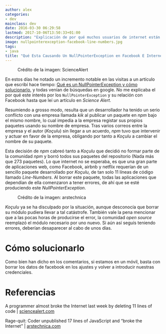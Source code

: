 ```yaml
---
author: alex
categories:
- dev
mainclass: dev
date: 2016-03-30 06:29:58
lastmod: 2017-10-06T13:50:33+01:00
description: "Explicación de por qué muchos usuarios de internet están obteniendo un error nullpointerexception, en facebook entre otras aplicaciones"
image: nullpointerexception-facebook-line-numbers.jpg
tags:
- java
title: "Qué Esta Causando Un NullPointerException en Facebook E Internet y cómo solucionarlo"
---
```


<figure>
    <a href="/img/nullpointerexception-facebook-line-numbers.jpg">
    <amp-img sizes="(min-width: 1024px) 1024px, 100vw" on="tap:lightbox1" role="button" tabindex="0" layout="responsive" src="/img/nullpointerexception-facebook-line-numbers.jpg" title="Qué Esta Causando Un NullPointerException en Facebook E Internet y cómo solucionarlo" alt="Qué Esta Causando Un NullPointerException en Facebook E Internet y cómo solucionarlo" width="1024px" height="415px" /></a>
    <span class="image-credit">Crédito de la imagen: ScienceAlert</span>
</figure>

En estos días he notado un incremento notable en las visitas a un artículo que escribí hace tiempo: [Qué es un NullPointerException y cómo solucionarlo](/que-es-un-nullpointerexception-y-como-solucionarlo/ "Qué es un NullPointerException y cómo solucionarlo"), y todas venían de búsquedas en google. No me explicaba el por qué este interés por los `NullPointerException` y su relación con Facebook hasta que leí un artículo en _Science Alert_.

<!--more--><!--ad-->

Resumiendo a grosso modo, resulta que un desarrollador ha tenido un serio conflicto con una empresa llamada _kik_ al publicar un paquete en _npm_ bajo el mismo nombre, lo cual impedía a la empresa registar sus propios paquetes usando su nombre de empresa. Tras varios correos entre la empresa y el autor (_Koçulu_) sin llegar a un acuerdo, _npm_ tuvo que intervenir y actuar en favor de la empresa, obligando por tanto a _Koçulu_ a cambiar el nombre de su paquete.

Esta decisión de _npm_ cabreó tanto a _Koçulu_ que decidió no formar parte de la comunidad _npm_ y borró todos sus paquetes del repositorio (Nada más que 273 paquetes). Lo que internet no se esperaba, es que una gran parte de aplicaciones web, como Facebook, airbnb y netflix requerían de un sencillo paquete desarrollado por _Koçulu_, de tan solo 11 líneas de código llamado _Line-Numbers_. Al borrar este paquete, todas las aplicaciones que dependían de ella comenzaron a tener errores, de ahí que se esté produciendo este _NullPointerException_.

<figure>
    <a href="/img/nullpointerexception-facebook.png"><amp-img sizes="(min-width: 600px) 600px, 100vw" on="tap:lightbox1" role="button" tabindex="0" layout="responsive" src="/img/nullpointerexception-facebook.png" title="Qué Esta Causando Un NullPointerException en Facebook E Internet y cómo solucionarlo" alt="Qué Esta Causando Un NullPointerException en Facebook E Internet y cómo solucionarlo" width="600px" height="226px" /></a>
    <span class="image-credit">Crédito de la imagen: arstechnica</span>
</figure>

_Koçulu_ ya se ha disculpado por la situación, aunque desconocía que borrar su módulo pudiera llevar a tal catástrofe. También vale la pena mencionar que a las pocas horas de producirse el error, la comunidad _open source_ reemplazó el módulo necesario por uno nuevo. Si aún así seguís teniendo errores, deberían desaparecer al cabo de unos días.

# Cómo solucionarlo

Como bien han dicho en los comentarios, si estamos en un móvil, basta con borrar los datos de facebook en los ajustes y volver a introducir nuestras credenciales.

# Referencias

A programmer almost broke the Internet last week by deleting 11 lines of code \| [sciencealert.com](http://www.sciencealert.com/how-a-programmer-almost-broke-the-internet-by-deleting-11-lines-of-code "A programmer almost broke the Internet last week by deleting 11 lines of code")

Rage-quit: Coder unpublished 17 lines of JavaScript and “broke the Internet” \| [arstechnica.com](http://arstechnica.com/information-technology/2016/03/rage-quit-coder-unpublished-17-lines-of-javascript-and-broke-the-internet/ "Rage-quit: Coder unpublished 17 lines of JavaScript and “broke the Internet”")
